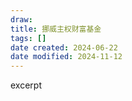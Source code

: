 ```yaml
---
draw:
title: 挪威主权财富基金
tags: []
date created: 2024-06-22
date modified: 2024-11-12
---
```


excerpt

<!-- more -->
